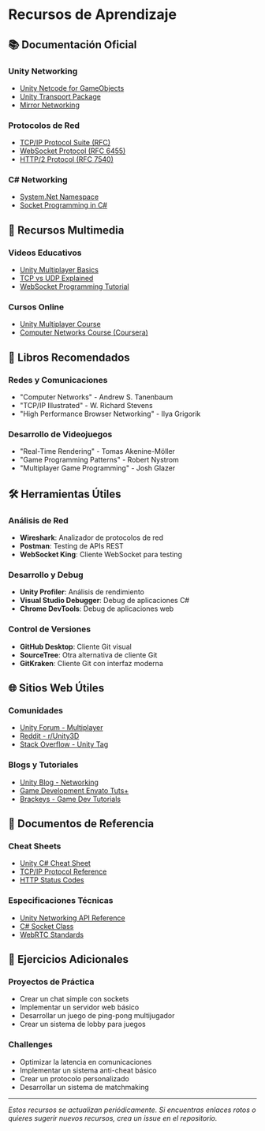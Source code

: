 # Recursos de Aprendizaje

## 📚 Documentación Oficial

### Unity Networking
- [Unity Netcode for GameObjects](https://docs-multiplayer.unity3d.com/)
- [Unity Transport Package](https://docs.unity3d.com/Packages/com.unity.transport@latest)
- [Mirror Networking](https://mirror-networking.com/)

### Protocolos de Red
- [TCP/IP Protocol Suite (RFC)](https://tools.ietf.org/rfc/)
- [WebSocket Protocol (RFC 6455)](https://tools.ietf.org/html/rfc6455)
- [HTTP/2 Protocol (RFC 7540)](https://tools.ietf.org/html/rfc7540)

### C# Networking
- [System.Net Namespace](https://docs.microsoft.com/en-us/dotnet/api/system.net)
- [Socket Programming in C#](https://docs.microsoft.com/en-us/dotnet/framework/network-programming/)

## 🎥 Recursos Multimedia

### Videos Educativos
- [Unity Multiplayer Basics](https://learn.unity.com/tutorial/multiplayer-networking)
- [TCP vs UDP Explained](https://www.youtube.com/watch?v=uwoD5YsGACg)
- [WebSocket Programming Tutorial](https://www.youtube.com/watch?v=8ARodQ4Wlf4)

### Cursos Online
- [Unity Multiplayer Course](https://learn.unity.com/course/multiplayer-networking)
- [Computer Networks Course (Coursera)](https://www.coursera.org/learn/computer-networks)

## 📖 Libros Recomendados

### Redes y Comunicaciones
- "Computer Networks" - Andrew S. Tanenbaum
- "TCP/IP Illustrated" - W. Richard Stevens
- "High Performance Browser Networking" - Ilya Grigorik

### Desarrollo de Videojuegos
- "Real-Time Rendering" - Tomas Akenine-Möller
- "Game Programming Patterns" - Robert Nystrom
- "Multiplayer Game Programming" - Josh Glazer

## 🛠️ Herramientas Útiles

### Análisis de Red
- **Wireshark**: Analizador de protocolos de red
- **Postman**: Testing de APIs REST
- **WebSocket King**: Cliente WebSocket para testing

### Desarrollo y Debug
- **Unity Profiler**: Análisis de rendimiento
- **Visual Studio Debugger**: Debug de aplicaciones C#
- **Chrome DevTools**: Debug de aplicaciones web

### Control de Versiones
- **GitHub Desktop**: Cliente Git visual
- **SourceTree**: Otra alternativa de cliente Git
- **GitKraken**: Cliente Git con interfaz moderna

## 🌐 Sitios Web Útiles

### Comunidades
- [Unity Forum - Multiplayer](https://forum.unity.com/forums/multiplayer.26/)
- [Reddit - r/Unity3D](https://www.reddit.com/r/Unity3D/)
- [Stack Overflow - Unity Tag](https://stackoverflow.com/questions/tagged/unity3d)

### Blogs y Tutoriales
- [Unity Blog - Networking](https://blog.unity.com/topic/networking)
- [Game Development Envato Tuts+](https://gamedevelopment.tutsplus.com/)
- [Brackeys - Game Dev Tutorials](https://www.youtube.com/c/Brackeys)

## 📝 Documentos de Referencia

### Cheat Sheets
- [Unity C# Cheat Sheet](https://www.theappguruz.com/app/uploads/2017/04/Unity-Cheat-Sheet.pdf)
- [TCP/IP Protocol Reference](https://www.iana.org/protocols)
- [HTTP Status Codes](https://httpstatuses.com/)

### Especificaciones Técnicas
- [Unity Networking API Reference](https://docs.unity3d.com/ScriptReference/Networking.html)
- [C# Socket Class](https://docs.microsoft.com/en-us/dotnet/api/system.net.sockets.socket)
- [WebRTC Standards](https://webrtc.org/getting-started/overview)

## 🎯 Ejercicios Adicionales

### Proyectos de Práctica
- Crear un chat simple con sockets
- Implementar un servidor web básico
- Desarrollar un juego de ping-pong multijugador
- Crear un sistema de lobby para juegos

### Challenges
- Optimizar la latencia en comunicaciones
- Implementar un sistema anti-cheat básico
- Crear un protocolo personalizado
- Desarrollar un sistema de matchmaking

---

*Estos recursos se actualizan periódicamente. Si encuentras enlaces rotos o quieres sugerir nuevos recursos, crea un issue en el repositorio.*